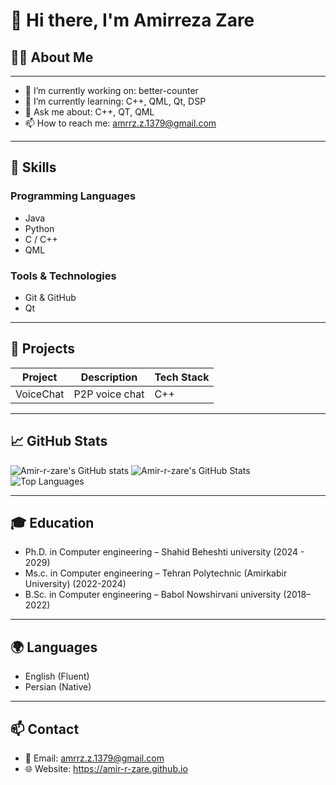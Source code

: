 # 👋 Hi there, I'm Amirreza Zare

## 👨‍💻 About Me
----

- 🔭 I’m currently working on: better-counter
- 🌱 I’m currently learning: C++, QML, Qt, DSP
- 💬 Ask me about: C++, QT, QML
- 📫 How to reach me: amrrz.z.1379@gmail.com

---

## 💼 Skills

### Programming Languages
- Java
- Python
- C / C++
- QML

### Tools & Technologies
- Git & GitHub
- Qt

---

## 🚀 Projects

| Project        | Description                 | Tech Stack  |
|----------------|-----------------------------|-------------|
| VoiceChat | P2P voice chat | C++     |

---

## 📈 GitHub Stats

![Amir-r-zare's GitHub stats](https://github-readme-stats.vercel.app/api?username=Amir-r-zare&show_icons=true&theme=default)
![Amir-r-zare's GitHub Stats](https://github-readme-stats.vercel.app/api?username=Amir-r-zare&show_icons=true&theme=tokyonight&hide_rank=false)
![Top Languages](https://github-readme-stats.vercel.app/api/top-langs/?username=Amir-r-zare&layout=compact)

---

## 🎓 Education

- Ph.D. in Computer engineering – Shahid Beheshti university (2024 - 2029)
- Ms.c. in Computer engineering – Tehran Polytechnic (Amirkabir University) (2022-2024)
- B.Sc. in Computer engineering – Babol Nowshirvani university (2018–2022)

---

## 🌍 Languages

- English (Fluent)
- Persian (Native)

---

## 📫 Contact

- 📧 Email: amrrz.z.1379@gmail.com
- 🌐 Website: https://amir-r-zare.github.io
